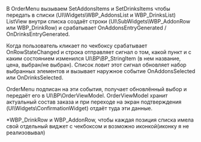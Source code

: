 В OrderMenu вызываем SetAddonsItems и SetDrinksItems чтобы передать в списки (UI\Widgets\WBP_AddonsList и WBP_DrinksList)
ListView внутри списка создаёт строки (UI\SubWidgets\WBP_AddonRow или WBP_DrinkRow) и срабатывает OnAddonsEntryGenerated / OnDrinksEntryGenerated. 

Когда пользователь кликает по чекбоксу срабатывает OnRowStateChanged 
и строка отправляет сигнал о том, какой пункт и с каким состоянием изменился UI\BP\BP_StringItem (в нем название, цена, выбран/не выбран).
Список ловит этот сигнал обновляет набор выбранных элементов и вызывает наружное событие OnAddonsSelected или OnDrinksSelected.

OrderMenu подписан на эти события, получает обновлённый выбор и передаёт его в UI\BP\OrderViewModel.
OrderViewModel хранит актуальный состав заказа и при переходе на экран подтверждения (UI\Widgets\ConfirmationWidget) отдаёт туда эти данные.

*WBP_DrinkRow и WBP_AddonRow, чтобы каждая позиция списка имела свой отдельный виджет с чекбоксом и возможно иконкой(иконку я не реализовывал)
